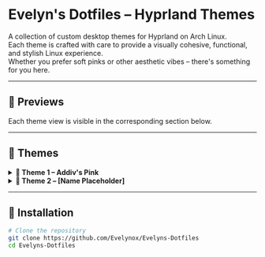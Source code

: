 # Evelyn's Dotfiles – Hyprland Themes

A collection of custom desktop themes for Hyprland on Arch Linux.  
Each theme is crafted with care to provide a visually cohesive, functional, and stylish Linux experience.  
Whether you prefer soft pinks or other aesthetic vibes – there's something for you here.

---

## 📸 Previews

Each theme view is visible in the corresponding section below.

---

## 🎨 Themes

<details>
<summary><strong>🎀 Theme 1 – Addiv's Pink</strong></summary>

A beautifully soft and fully pink desktop theme.  
Crafted for elegance, readability, and a cohesive feminine look – this setup brings a cute yet functional aesthetic to your Linux experience.

### 📷 Screenshots

![Desktop Preview](screenshots/desktop1.png)  
*Active Desktop with Evelyn's Pink*

![Rofi Menu](screenshots/rofi1.png)  
*Rofi menu with fully themed pink style*

### ✨ Features

- Fully themed **Hyprland** desktop
- Custom **Waybar** (based on Mechabar) with pink styling
- Custom **Rofi** (based on adi1090x configs) to match the overall aesthetic
- Cohesive pink tones across all elements
- Clean layout, ideal for daily use and customization

### 📁 Theme Files

All files for this theme follow the `*1.*` naming scheme, e.g. `hyprland.conf1`, `waybar1.json`.

</details>

<details>
<summary><strong>🌙 Theme 2 – [Name Placeholder]</strong></summary>

*A short description of Theme 2 here.*

### 📷 Screenshots

![Desktop Preview](screenshots/desktop2.png)  
*Active Desktop with Theme 2*

![Rofi Menu](screenshots/rofi2.png)  
*Rofi menu styled for Theme 2*

### ✨ Features

- Customized **Hyprland**, **Waybar**, and **Rofi** config
- Color scheme and layout optimized for the theme's vibe
- Clean and modular setup, easily adjustable

### 📁 Theme Files

All files for this theme follow the `*2.*` naming scheme, e.g. `hyprland.conf2`, `waybar2.json`.

</details>

---

## 🔧 Installation

```bash
# Clone the repository
git clone https://github.com/Evelynox/Evelyns-Dotfiles
cd Evelyns-Dotfiles
